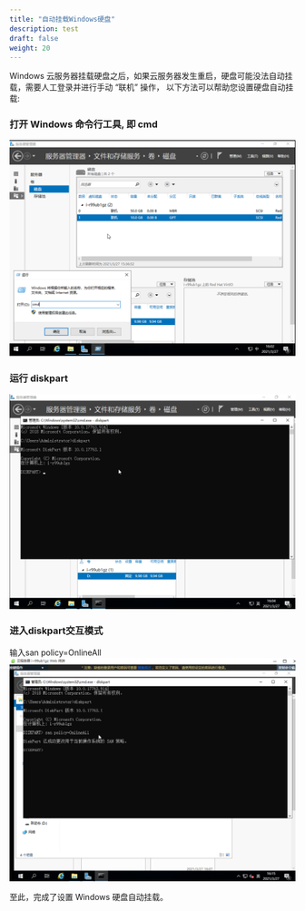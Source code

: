 ```yaml
---
title: "自动挂载Windows硬盘"
description: test
draft: false
weight: 20
---
```


Windows 云服务器挂载硬盘之后，如果云服务器发生重启，硬盘可能没法自动挂载，需要人工登录并进行手动 “联机” 操作， 以下方法可以帮助您设置硬盘自动挂载:

### 打开 Windows 命令行工具, 即 cmd

![Windows 硬盘自动挂载](../../_images/win_auto_mount_1.png)

### 运行 diskpart

![Windows 硬盘自动挂载](../../_images/win_auto_mount_2.png)
### 进入diskpart交互模式
输入san policy=OnlineAll
![Windows 硬盘自动挂载](../../_images/win_auto_mount_3.png)

至此，完成了设置 Windows 硬盘自动挂载。